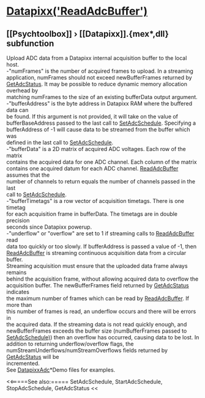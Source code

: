 # [Datapixx('ReadAdcBuffer')](Datapixx-ReadAdcBuffer) 
## [[Psychtoolbox]] &#8250; [[Datapixx]].{mex*,dll} subfunction


Upload ADC data from a Datapixx internal acquisition buffer to the local host.  
-"numFrames" is the number of acquired frames to upload. In a streaming  
application, numFrames should not exceed newBufferFrames returned by  
[GetAdcStatus](GetAdcStatus). It may be possible to reduce dynamic memory allocation overhead by  
matching numFrames to the size of an existing bufferData output argument.  
-"bufferAddress" is the byte address in Datapixx RAM where the buffered data can  
be found. If this argument is not provided, it will take on the value of  
bufferBaseAddress passed to the last call to [SetAdcSchedule](SetAdcSchedule). Specifying a  
bufferAddress of -1 will cause data to be streamed from the buffer which was  
defined in the last call to [SetAdcSchedule](SetAdcSchedule).  
-"bufferData" is a 2D matrix of acquired ADC voltages. Each row of the matrix  
contains the acquired data for one ADC channel. Each column of the matrix  
contains one acquired datum for each ADC channel. [ReadAdcBuffer](ReadAdcBuffer) assumes that the  
number of channels to return equals the number of channels passed in the last  
call to [SetAdcSchedule](SetAdcSchedule).  
-"bufferTimetags" is a row vector of acquisition timetags. There is one timetag  
for each acquisition frame in bufferData. The timetags are in double precision  
seconds since Datapixx powerup.  
-"underflow" or "overflow" are set to 1 if streaming calls to [ReadAdcBuffer](ReadAdcBuffer) read  
data too quickly or too slowly. If bufferAddress is passed a value of -1, then  
[ReadAdcBuffer](ReadAdcBuffer) is streaming continuous acquisition data from a circular buffer.  
Streaming acquisition must ensure that the uploaded data frame always remains  
behind the acquisition frame, without allowing acquired data to overflow the  
acquisition buffer. The newBufferFrames field returned by [GetAdcStatus](GetAdcStatus) indicates  
the maximum number of frames which can be read by [ReadAdcBuffer](ReadAdcBuffer). If more than  
this number of frames is read, an underflow occurs and there will be errors in  
the acquired data. If the streaming data is not read quickly enough, and  
newBufferFrames exceeds the buffer size (numBufferFrames passed to  
[SetAdcSchedule)](SetAdcSchedule)) then an overflow has occurred, causing data to be lost. In  
addition to returning underflow/overflow flags, the  
numStreamUnderflows/numStreamOverflows fields returned by [GetAdcStatus](GetAdcStatus) will be  
incremented.  
See [DatapixxAdc](DatapixxAdc)\*Demo files for examples.  
  


<<=====See also:=====
SetAdcSchedule, StartAdcSchedule, StopAdcSchedule, GetAdcStatus
<<